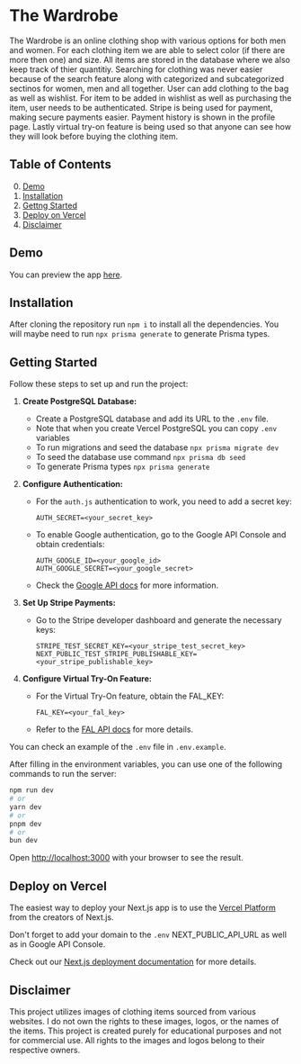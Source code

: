 # The Wardrobe

The Wardrobe is an online clothing shop with various options for both men and women. For each clothing
item we are able to select color (if there are more then one) and size. All items are stored in the database
where we also keep track of thier quantitiy. Searching for clothing was never easier because of the search
feature along with categorized and subcategorized sectinos for women, men and all together. User can add
clothing to the bag as well as wishlist. For item to be added in wishlist as well as purchasing the item,
user needs to be authenticated. Stripe is being used for payment, making secure payments easier. Payment
history is shown in the profile page. Lastly virtual try-on feature is being used so that anyone can see
how they will look before buying the clothing item.

## Table of Contents

0. [Demo](#demo)
1. [Installation](#installation)
2. [Gettng Started](#getting-started)
3. [Deploy on Vercel](#deploy-on-vercel)
4. [Disclaimer](#disclaimer)

## Demo

You can preview the app [here](https://the-wardrobe.vercel.app/).

## Installation

After cloning the repository run `npm i` to install all the dependencies. You will maybe need to run `npx prisma generate` to generate Prisma types.

## Getting Started

Follow these steps to set up and run the project:

1. **Create PostgreSQL Database:**

   - Create a PostgreSQL database and add its URL to the `.env` file.
   - Note that when you create Vercel PostgreSQL you can copy `.env` variables
   - To run migrations and seed the database `npx prisma migrate dev`
   - To seed the database use command `npx prisma db seed`
   - To generate Prisma types `npx prisma generate`

2. **Configure Authentication:**

   - For the `auth.js` authentication to work, you need to add a secret key:
     ```env
     AUTH_SECRET=<your_secret_key>
     ```
   - To enable Google authentication, go to the Google API Console and obtain credentials:
     ```env
     AUTH_GOOGLE_ID=<your_google_id>
     AUTH_GOOGLE_SECRET=<your_google_secret>
     ```
   - Check the [Google API docs](https://developers.google.com/identity/protocols/oauth2) for more information.

3. **Set Up Stripe Payments:**

   - Go to the Stripe developer dashboard and generate the necessary keys:
     ```env
     STRIPE_TEST_SECRET_KEY=<your_stripe_test_secret_key>
     NEXT_PUBLIC_TEST_STRIPE_PUBLISHABLE_KEY=<your_stripe_publishable_key>
     ```

4. **Configure Virtual Try-On Feature:**
   - For the Virtual Try-On feature, obtain the FAL_KEY:
     ```env
     FAL_KEY=<your_fal_key>
     ```
   - Refer to the [FAL API docs](https://fal.ai/models/fal-ai/idm-vton/api) for more details.

You can check an example of the `.env` file in `.env.example`.

After filling in the environment variables, you can use one of the following commands to run the server:

```bash
npm run dev
# or
yarn dev
# or
pnpm dev
# or
bun dev
```

Open [http://localhost:3000](http://localhost:3000) with your browser to see the result.

## Deploy on Vercel

The easiest way to deploy your Next.js app is to use the [Vercel Platform](https://vercel.com/new?utm_medium=default-template&filter=next.js&utm_source=create-next-app&utm_campaign=create-next-app-readme) from the creators of Next.js.

Don't forget to add your domain to the `.env` NEXT_PUBLIC_API_URL as well as in Google API Console.

Check out our [Next.js deployment documentation](https://nextjs.org/docs/deployment) for more details.

## Disclaimer

This project utilizes images of clothing items sourced from various websites. I do not own the rights to these images, logos, or the names of the items. This project is created purely for educational purposes and not for commercial use. All rights to the images and logos belong to their respective owners.
